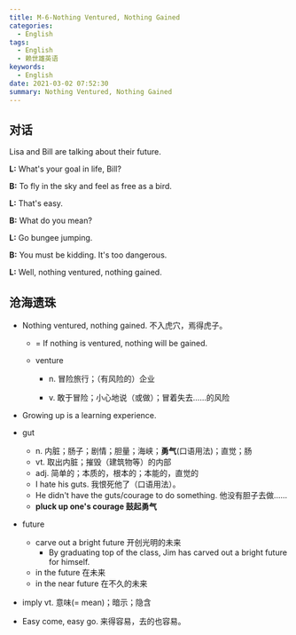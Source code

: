 ```yaml
---
title: M-6-Nothing Ventured, Nothing Gained
categories:
  - English
tags:
  - English
  - 赖世雄英语
keywords:
  - English
date: 2021-03-02 07:52:30
summary: Nothing Ventured, Nothing Gained
---
```


## 对话

Lisa and Bill are talking about their future.

**L:** What's your goal in life, Bill?

**B:** To fly in the sky and feel as free as a bird.

**L:** That's easy.

**B:** What do you mean?

**L:** Go bungee jumping.

**B:** You must be kidding. It's too dangerous.

**L:** Well, nothing ventured, nothing gained.


## 沧海遗珠

- Nothing ventured, nothing gained. 不入虎穴，焉得虎子。

  - = If nothing is ventured, nothing will be gained.

  - venture

    - n. 冒险旅行；（有风险的）企业

    - v. 敢于冒险；小心地说（或做）；冒着失去……的风险

- Growing up is a learning experience.

- gut 

  - n. 内脏；肠子；剧情；胆量；海峡；**勇气**(口语用法)；直觉；肠
  - vt. 取出内脏；摧毁（建筑物等）的内部
  - adj. 简单的；本质的，根本的；本能的，直觉的
  - I hate his guts. 我恨死他了（口语用法）。
  - He didn't have the guts/courage to do something. 他没有胆子去做……
  - **pluck up one's courage 鼓起勇气**

- future

  - carve out a bright future 开创光明的未来
    - By graduating top of the class, Jim has carved out a bright future for himself.
  - in the future 在未来
  - in the near future 在不久的未来

- imply vt. 意味(= mean)；暗示；隐含

- Easy come, easy go. 来得容易，去的也容易。

